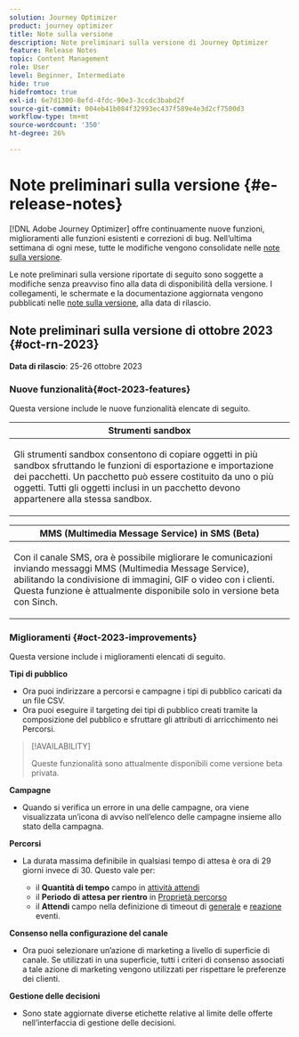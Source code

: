 ```yaml
---
solution: Journey Optimizer
product: journey optimizer
title: Note sulla versione
description: Note preliminari sulla versione di Journey Optimizer
feature: Release Notes
topic: Content Management
role: User
level: Beginner, Intermediate
hide: true
hidefromtoc: true
exl-id: 6e7d1300-8efd-4fdc-90e3-3ccdc3babd2f
source-git-commit: 004eb41b084f32993ec437f589e4e3d2cf7500d3
workflow-type: tm+mt
source-wordcount: '350'
ht-degree: 26%

---
```


# Note preliminari sulla versione {#e-release-notes}

[!DNL Adobe Journey Optimizer] offre continuamente nuove funzioni, miglioramenti alle funzioni esistenti e correzioni di bug. Nell’ultima settimana di ogni mese, tutte le modifiche vengono consolidate nelle [note sulla versione](release-notes.md).

Le note preliminari sulla versione riportate di seguito sono soggette a modifiche senza preavviso fino alla data di disponibilità della versione. I collegamenti, le schermate e la documentazione aggiornata vengono pubblicati nelle [note sulla versione](release-notes.md), alla data di rilascio.

## Note preliminari sulla versione di ottobre 2023 {#oct-rn-2023}

**Data di rilascio**: 25-26 ottobre 2023

### Nuove funzionalità{#oct-2023-features}

Questa versione include le nuove funzionalità elencate di seguito.

<table>
<thead>
<tr>
<th><strong>Strumenti sandbox</strong><br/></th>
</tr>
</thead>
<tbody>
<tr>
<td>
<p>Gli strumenti sandbox consentono di copiare oggetti in più sandbox sfruttando le funzioni di esportazione e importazione dei pacchetti. Un pacchetto può essere costituito da uno o più oggetti. Tutti gli oggetti inclusi in un pacchetto devono appartenere alla stessa sandbox.</p>
<!--img src="../data/assets/dataset-export-setup.png"-->
<!--p>For more information, refer to the <a href="../audience/get-started-audience-orchestration.md">detailed documentation</a>.</p-->
</td>
</tr>
</tbody>
</table>

<!-- table>
<thead>
<tr>
<th><strong>Composed audiences in journeys</strong><br/></th>
</tr>
</thead>
<tbody>
<tr>
<td>
<p>You can now use audiences created in composition workflows in your journeys to target customers. Once an audience composition is published, and the audience saved, use a Read Audience activity to select this new audience in your journey canvas.</p>
<img src="assets/channel-reports.png"/>
<p>For more information, refer to the <a href="../audience/get-started-audience-orchestration.md">detailed documentation</a>.</p>
</tr>
</tbody>
</table -->

<table>
<thead>
<tr>
<th><strong>MMS (Multimedia Message Service) in SMS (Beta)</strong><br/></th>
</tr>
</thead>
<tbody>
<tr>
<td>
<p>Con il canale SMS, ora è possibile migliorare le comunicazioni inviando messaggi MMS (Multimedia Message Service), abilitando la condivisione di immagini, GIF o video con i clienti. Questa funzione è attualmente disponibile solo in versione beta con Sinch.</p>
<!--img src="assets/channel-reports.png"/-->
<!--p>For more information, refer to the <a href="../in-app/get-started-in-app.md">detailed documentation</a>.</p-->
</tr>
</tbody>
</table>

### Miglioramenti {#oct-2023-improvements}

Questa versione include i miglioramenti elencati di seguito.

**Tipi di pubblico**

* Ora puoi indirizzare a percorsi e campagne i tipi di pubblico caricati da un file CSV.
* Ora puoi eseguire il targeting dei tipi di pubblico creati tramite la composizione del pubblico e sfruttare gli attributi di arricchimento nei Percorsi.

>[!AVAILABILITY]
>
>Queste funzionalità sono attualmente disponibili come versione beta privata.

<!--
**Spam scoring for emails**

* When simulating an email content, a new option enables you to check how your content performs against inboxes spam filtering. This feature is currently proposed to a set of customers only (Limited Availability), and available for the Email channel.-->

**Campagne**

<!--* You can now stop a live one-time campaign, make modifications and resume it again. This improvement is available in Beta.-->
* Quando si verifica un errore in una delle campagne, ora viene visualizzata un’icona di avviso nell’elenco delle campagne insieme allo stato della campagna.

**Percorsi**

* La durata massima definibile in qualsiasi tempo di attesa è ora di 29 giorni invece di 30. Questo vale per:

   * il **Quantità di tempo** campo in [attività attendi](../building-journeys/wait-activity.md)
   * il **Periodo di attesa per rientro** in [Proprietà percorso](../building-journeys/journey-gs.md#entrance)
   * il **Attendi** campo nella definizione di timeout di [generale](../building-journeys/general-events.md#events-specific-time) e [reazione](../building-journeys/reaction-events.md) eventi.

**Consenso nella configurazione del canale**

* Ora puoi selezionare un’azione di marketing a livello di superficie di canale. Se utilizzati in una superficie, tutti i criteri di consenso associati a tale azione di marketing vengono utilizzati per rispettare le preferenze dei clienti.

**Gestione delle decisioni**

* Sono state aggiornate diverse etichette relative al limite delle offerte nell’interfaccia di gestione delle decisioni.
